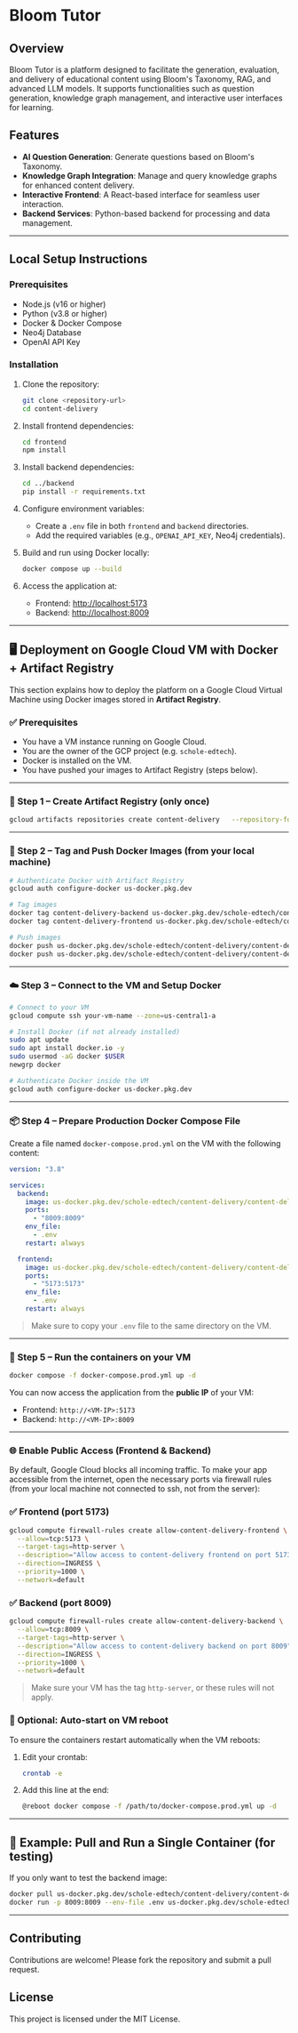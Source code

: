 # Bloom Tutor

## Overview

Bloom Tutor is a platform designed to facilitate the generation, evaluation, and delivery of educational content using Bloom's Taxonomy, RAG, and advanced LLM models. It supports functionalities such as question generation, knowledge graph management, and interactive user interfaces for learning.

## Features

- **AI Question Generation**: Generate questions based on Bloom's Taxonomy.
- **Knowledge Graph Integration**: Manage and query knowledge graphs for enhanced content delivery.
- **Interactive Frontend**: A React-based interface for seamless user interaction.
- **Backend Services**: Python-based backend for processing and data management.

---

## Local Setup Instructions

### Prerequisites

- Node.js (v16 or higher)
- Python (v3.8 or higher)
- Docker & Docker Compose
- Neo4j Database
- OpenAI API Key

### Installation

1. Clone the repository:

   ```bash
   git clone <repository-url>
   cd content-delivery
   ```

2. Install frontend dependencies:

   ```bash
   cd frontend
   npm install
   ```

3. Install backend dependencies:

   ```bash
   cd ../backend
   pip install -r requirements.txt
   ```

4. Configure environment variables:

   - Create a `.env` file in both `frontend` and `backend` directories.
   - Add the required variables (e.g., `OPENAI_API_KEY`, Neo4j credentials).

5. Build and run using Docker locally:

   ```bash
   docker compose up --build
   ```

6. Access the application at:
   - Frontend: [http://localhost:5173](http://localhost:5173)
   - Backend: [http://localhost:8009](http://localhost:8009)

---

## 🖥️ Deployment on Google Cloud VM with Docker + Artifact Registry

This section explains how to deploy the platform on a Google Cloud Virtual Machine using Docker images stored in **Artifact Registry**.

### ✅ Prerequisites

- You have a VM instance running on Google Cloud.
- You are the owner of the GCP project (e.g. `schole-edtech`).
- Docker is installed on the VM.
- You have pushed your images to Artifact Registry (steps below).

---

### 🔧 Step 1 – Create Artifact Registry (only once)

```bash
gcloud artifacts repositories create content-delivery   --repository-format=docker   --location=us   --description="Docker repo for backend and frontend"
```

---

### 🐳 Step 2 – Tag and Push Docker Images (from your local machine)

```bash
# Authenticate Docker with Artifact Registry
gcloud auth configure-docker us-docker.pkg.dev

# Tag images
docker tag content-delivery-backend us-docker.pkg.dev/schole-edtech/content-delivery/content-delivery-backend:latest
docker tag content-delivery-frontend us-docker.pkg.dev/schole-edtech/content-delivery/content-delivery-frontend:latest

# Push images
docker push us-docker.pkg.dev/schole-edtech/content-delivery/content-delivery-backend:latest
docker push us-docker.pkg.dev/schole-edtech/content-delivery/content-delivery-frontend:latest
```

---

### ☁️ Step 3 – Connect to the VM and Setup Docker

```bash
# Connect to your VM
gcloud compute ssh your-vm-name --zone=us-central1-a

# Install Docker (if not already installed)
sudo apt update
sudo apt install docker.io -y
sudo usermod -aG docker $USER
newgrp docker

# Authenticate Docker inside the VM
gcloud auth configure-docker us-docker.pkg.dev
```

---

### 📦 Step 4 – Prepare Production Docker Compose File

Create a file named `docker-compose.prod.yml` on the VM with the following content:

```yaml
version: "3.8"

services:
  backend:
    image: us-docker.pkg.dev/schole-edtech/content-delivery/content-delivery-backend:latest
    ports:
      - "8009:8009"
    env_file:
      - .env
    restart: always

  frontend:
    image: us-docker.pkg.dev/schole-edtech/content-delivery/content-delivery-frontend:latest
    ports:
      - "5173:5173"
    env_file:
      - .env
    restart: always
```

> Make sure to copy your `.env` file to the same directory on the VM.

---

### 🚀 Step 5 – Run the containers on your VM

```bash
docker compose -f docker-compose.prod.yml up -d
```

You can now access the application from the **public IP** of your VM:

- Frontend: `http://<VM-IP>:5173`
- Backend: `http://<VM-IP>:8009`

---

### 🌐 Enable Public Access (Frontend & Backend)

By default, Google Cloud blocks all incoming traffic. To make your app accessible from the internet, open the necessary ports via firewall rules (from your local machine not connected to ssh, not from the server):

### ✅ Frontend (port 5173)

```bash
gcloud compute firewall-rules create allow-content-delivery-frontend \
  --allow=tcp:5173 \
  --target-tags=http-server \
  --description="Allow access to content-delivery frontend on port 5173" \
  --direction=INGRESS \
  --priority=1000 \
  --network=default
```

### ✅ Backend (port 8009)

```bash
gcloud compute firewall-rules create allow-content-delivery-backend \
  --allow=tcp:8009 \
  --target-tags=http-server \
  --description="Allow access to content-delivery backend on port 8009" \
  --direction=INGRESS \
  --priority=1000 \
  --network=default
```

> Make sure your VM has the tag `http-server`, or these rules will not apply.

### 🔁 Optional: Auto-start on VM reboot

To ensure the containers restart automatically when the VM reboots:

1. Edit your crontab:

   ```bash
   crontab -e
   ```

2. Add this line at the end:
   ```bash
   @reboot docker compose -f /path/to/docker-compose.prod.yml up -d
   ```

---

## 🧪 Example: Pull and Run a Single Container (for testing)

If you only want to test the backend image:

```bash
docker pull us-docker.pkg.dev/schole-edtech/content-delivery/content-delivery-backend:latest
docker run -p 8009:8009 --env-file .env us-docker.pkg.dev/schole-edtech/content-delivery/content-delivery-backend:latest
```

---

## Contributing

Contributions are welcome! Please fork the repository and submit a pull request.

## License

This project is licensed under the MIT License.
